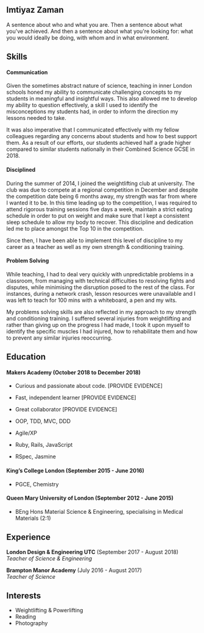 ## Imtiyaz Zaman

A sentence about who and what you are. Then a sentence about what you've achieved. And then a sentence about what you're looking for: what you would ideally be doing, with whom and in what environment.

## Skills

#### Communication

Given the sometimes abstract nature of science, teaching in inner London schools honed my ability to communicate challenging concepts to my students in meaningful and insightful ways. This also allowed me to develop my ability to question effectively, a skill I used to identify the misconceptions my students had, in order to inform the direction my lessons needed to take.

It was also imperative that I communicated effectively with my fellow colleagues regarding any concerns about students and how to best support them. As a result of our efforts, our students achieved half a grade higher compared to similar students nationally in their Combined Science GCSE in 2018.

#### Disciplined

During the summer of 2014, I joined the weightlifting club at university. The club was due to compete at a regional competition in December and despite the competition date being 6 months away, my strength was far from where I wanted it to be. In this time leading up to the competition, I was required to attend rigorous training sessions five days a week, maintain a strict eating schedule in order to put on weight and make sure that I kept a consistent sleep schedule to allow my body to recover. This discipline and dedication led me to place amongst the Top 10 in the competition.

Since then, I have been able to implement this level of discipline to my career as a teacher as well as my own strength & conditioning training.

#### Problem Solving

While teaching, I had to deal very quickly with unpredictable problems in a classroom, from  managing with technical difficulties to resolving fights and disputes, while minimising the disruption posed to the rest of the class. For instances, during a network crash, lesson resources were unavailable and I was left to teach for 100 mins with a whiteboard, a pen and my wits.

My problems solving skills are also reflected in my approach to my strength and conditioning training. I suffered several injuries from weightlifting and rather than giving up on the progress I had made, I took it upon myself to identify the specific muscles I had injured, how to rehabilitate them and how to prevent any similar injuries reoccurring.

## Education

#### Makers Academy (October 2018 to December 2018)

- Curious and passionate about code. [PROVIDE EVIDENCE]
- Fast, independent learner [PROVIDE EVIDENCE]
- Great collaborator [PROVIDE EVIDENCE]

- OOP, TDD, MVC, DDD
- Agile/XP
- Ruby, Rails, JavaScript
- RSpec, Jasmine

#### King’s College London (September 2015 - June 2016)

- PGCE, Chemistry

#### Queen Mary University of London (September 2012 - June 2015)

- BEng Hons Material Science & Engineering, specialising in Medical Materials (2:1)

## Experience

**London Design & Engineering UTC** (September 2017 - August 2018)    
*Teacher of Science & Engineering*  

**Brampton Manor Academy** (July 2016 - August 2017)   
*Teacher of Science*

## Interests

- Weightlifting & Powerlifting
- Reading
- Photography
